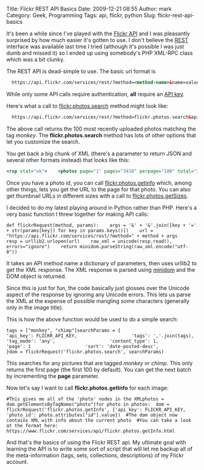 Title: Flickr REST API Basics
Date: 2009-12-21 08:55
Author: mark
Category: Geek, Programming
Tags: api, flickr, python
Slug: flickr-rest-api-basics

It's been a while since I've played with the [Flickr API][] and I was
pleasantly surprised by how much easier it's gotten to use. I don't
believe the [REST][] interface was available last time I tried (although
it's possible I was just dumb and missed it) so I ended up using
somebody's PHP XML-RPC class which was a bit clunky.

The REST API is dead-simple to use. The basic url format is


~~~~ {.html name="code"}
  https://api.flickr.com/services/rest/?method=<method-name>&name=value...
~~~~



While only some API calls require authentication, **all** require an
[API key][].

Here's what a call to [flickr.photos.search][] method might look like:


~~~~ {.html name="code"}
  https://api.flickr.com/services/rest/?method=flickr.photos.search&api_key=YOURKEY&tags=monkey
~~~~



The above call returns the 100 most recently uploaded photos matching
the tag *monkey*. The **flickr.photos.search** method has lots of other
options that let you customize the search.

You get back a big chunk of XML (there's a parameter to return JSON and
several other formats instead) that looks like this:


~~~~ {.xml name="code"}
<rsp stat="ok">    <photos page="1" pages="3410" perpage="100" total="340901">        <photo id="4195976808" owner="40592053@N02" secret="7605f0aa9f" server="2698" farm="3" title="373" ispublic="1" isfriend="0" isfamily="0"/>        <photo id="4195224913" owner="32143071@N00" secret="199a3c18cb" server="2650" farm="3" title="Q & Milk II" ispublic="1" isfriend="0" isfamily="0"/>    </photos></rsp>
~~~~



Once you have a photo id, you can call [flickr.photos.getinfo][] which,
among other things, lets you get the URL to the page for that photo. You
can also get thumbnail URLs in different sizes with a call to
[flickr.photos.getSizes][].

I decided to do my latest playing around in Python rather than PHP.
Here's a very basic function I threw together for making API calls:


~~~~ {.python name="code"}
def flickrRequest(method, params):    args = '&' + '&'.join([key + '=' + str(params[key]) for key in params.keys()])    url = "https://api.flickr.com/services/rest/?method=" + method + args    resp = urllib2.urlopen(url)    raw_xml = unicode(resp.read(), errors="ignore")    return minidom.parseString(raw_xml.encode("utf-8"))
~~~~



It takes an API method name a dictionary of parameters, then uses
urllib2 to get the XML response. The XML response is parsed using
[minidom][] and the DOM object is returned.

Since this is just for fun, the code basically just glosses over the
Unicode aspect of the response by ignoring any Unicode errors. This lets
us parse the XML at the expense of possible mangling some characters
(generally only in the image title).

This is how the above function would be used to do a simple search:


~~~~ {.python name="code"}
tags = ["monkey", "chimp"]searchParams = {                    'api_key': FLICKR_API_KEY,                    'tags': ','.join(tags),                    'tag_mode': 'any',                    'content_type': 1,                    'page': 1                    'sort': 'date-posted-desc',                    }dom = flickrRequest('flickr.photos.search', searchParams)
~~~~



This searches for any pictures that are tagged *monkey* or *chimp*. This
only returns the first page (the first 100 by default). You can get the
next batch by incrementing the **page** parameter.

Now let's say I want to call **flickr.photos.getInfo** for each image:


~~~~ {.python name="code"}
#This gives me all of the 'photo' nodes in the XMLphotos = dom.getElementsByTagName("photo")for photo in photos:  dom = flickrRequest('flickr.photos.getInfo', {'api_key': FLICKR_API_KEY, 'photo_id': photo.attributes["id"].value})  #The dom object now contains XML with info about the current photo  #You can take a look at the format here:  https://www.flickr.com/services/api/flickr.photos.getInfo.html
~~~~



And that's the basics of using the Flickr REST api. My ultimate goal
with learning the API is to write some sort of script that will let me
backup all of the meta-information (tags, sets, collections,
descriptions) of my Flickr account.

  [Flickr API]: https://www.flickr.com/services/api/
  [REST]: https://www.flickr.com/services/api/request.rest.html
  [API key]: https://www.flickr.com/services/api/misc.api_keys.html
  [flickr.photos.search]: https://www.flickr.com/services/api/flickr.photos.search.html
  [flickr.photos.getinfo]: https://www.flickr.com/services/api/flickr.photos.getInfo.html
  [flickr.photos.getSizes]: https://www.flickr.com/services/api/flickr.photos.getSizes.html
  [minidom]: https://docs.python.org/library/xml.dom.minidom.html
